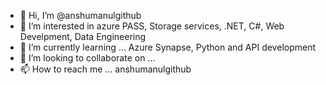 - 👋 Hi, I’m @anshumanulgithub
- 👀 I’m interested in azure PASS, Storage services, .NET, C#, Web Develpment, Data Engineering 
- 🌱 I’m currently learning ... Azure Synapse, Python and API development
- 💞️ I’m looking to collaborate on ... 
- 📫 How to reach me ... anshumanulgithub

<!---
anshumanulgithub/anshumanulgithub is a ✨ special ✨ repository because its `README.md` (this file) appears on your GitHub profile.
You can click the Preview link to take a look at your changes.
--->

